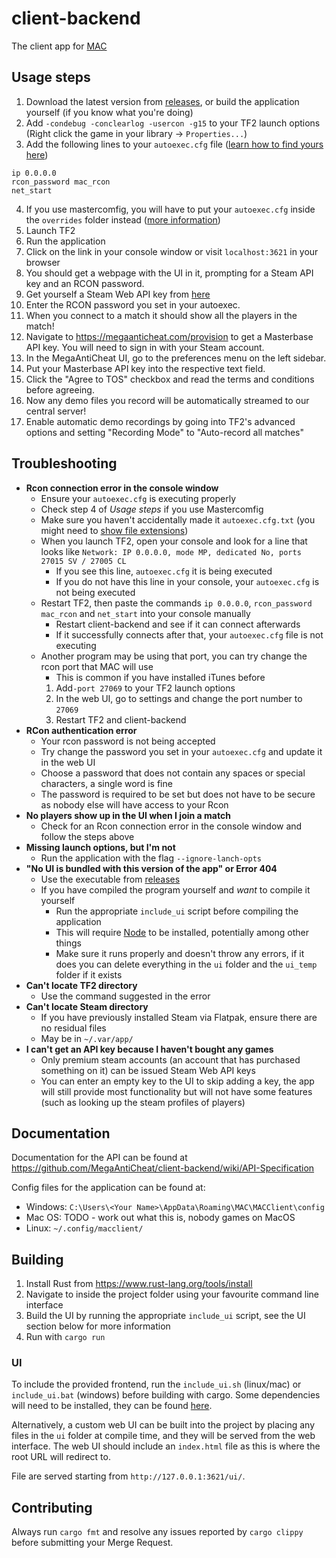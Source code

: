 # client-backend


The client app for [MAC](https://github.com/MegaAntiCheat)

## Usage steps
1. Download the latest version from [releases](https://github.com/MegaAntiCheat/client-backend/releases), or build the application yourself (if you know what you're doing)
2. Add `-condebug -conclearlog -usercon -g15` to your TF2 launch options (Right click the game in your library -> `Properties...`)
3. Add the following lines to your `autoexec.cfg` file ([learn how to find yours here](https://steamcommunity.com/sharedfiles/filedetails/?id=3112357964))
```
ip 0.0.0.0
rcon_password mac_rcon
net_start
```
4. If you use mastercomfig, you will have to put your `autoexec.cfg` inside the `overrides` folder instead ([more information](https://docs.mastercomfig.com/9.9.3/customization/custom_configs))
5. Launch TF2
6. Run the application
7. Click on the link in your console window or visit `localhost:3621` in your browser
8. You should get a webpage with the UI in it, prompting for a Steam API key and an RCON password.
9. Get yourself a Steam Web API key from [here](https://steamcommunity.com/dev/apikey)
10. Enter the RCON password you set in your autoexec.
11. When you connect to a match it should show all the players in the match!
12. Navigate to https://megaanticheat.com/provision to get a Masterbase API key. You will need to sign in with your Steam account.
13. In the MegaAntiCheat UI, go to the preferences menu on the left sidebar.
14. Put your Masterbase API key into the respective text field.
15. Click the "Agree to TOS" checkbox and read the terms and conditions before agreeing.
16. Now any demo files you record will be automatically streamed to our central server!
17. Enable automatic demo recordings by going into TF2's advanced options and setting "Recording Mode" to "Auto-record all matches"

## Troubleshooting

- **Rcon connection error in the console window**
  - Ensure your `autoexec.cfg` is executing properly
  - Check step 4 of *Usage steps* if you use Mastercomfig
  - Make sure you haven't accidentally made it `autoexec.cfg.txt` (you might need to [show file extensions](https://www.howtogeek.com/205086/beginner-how-to-make-windows-show-file-extensions/))
  - When you launch TF2, open your console and look for a line that looks like `Network: IP 0.0.0.0, mode MP, dedicated No, ports 27015 SV / 27005 CL`
    - If you see this line, `autoexec.cfg` it is being executed
    - If you do not have this line in your console, your `autoexec.cfg` is not being executed
  - Restart TF2, then paste the commands `ip 0.0.0.0`, `rcon_password mac_rcon` and `net_start` into your console manually
    - Restart client-backend and see if it can connect afterwards
    - If it successfully connects after that, your `autoexec.cfg` file is not executing
  - Another program may be using that port, you can try change the rcon port that MAC will use
    - This is common if you have installed iTunes before
    1. Add`-port 27069` to your TF2 launch options
    2. In the web UI, go to settings and change the port number to `27069`
    3. Restart TF2 and client-backend
- **RCon authentication error**
  - Your rcon password is not being accepted
  - Try change the password you set in your `autoexec.cfg` and update it in the web UI
  - Choose a password that does not contain any spaces or special characters, a single word is fine
  - The password is required to be set but does not have to be secure as nobody else will have access to your Rcon
- **No players show up in the UI when I join a match**
  - Check for an Rcon connection error in the console window and follow the steps above
- **Missing launch options, but I'm not**
  - Run the application with the flag `--ignore-lanch-opts`
- **"No UI is bundled with this version of the app" or Error 404**
  - Use the executable from [releases](https://github.com/MegaAntiCheat/client-backend/releases)
  - If you have compiled the program yourself and *want* to compile it yourself
    - Run the appropriate `include_ui` script before compiling the application
    - This will require [Node](https://nodejs.org/en/download/package-manager) to be installed, potentially among other things
    - Make sure it runs properly and doesn't throw any errors, if it does you can delete everything in the `ui` folder and the `ui_temp` folder if it exists
- **Can't locate TF2 directory**
  - Use the command suggested in the error
- **Can't locate Steam directory**
  - If you have previously installed Steam via Flatpak, ensure there are no residual files
  - May be in `~/.var/app/`
- **I can't get an API key because I haven't bought any games**
  - Only premium steam accounts (an account that has purchased something on it) can be issued Steam Web API keys
  - You can enter an empty key to the UI to skip adding a key, the app will still provide most functionality but will not have some features (such as looking up the steam profiles of players)

## Documentation
Documentation for the API can be found at https://github.com/MegaAntiCheat/client-backend/wiki/API-Specification

Config files for the application can be found at:
- Windows: `C:\Users\<Your Name>\AppData\Roaming\MAC\MACClient\config`
- Mac OS: TODO - work out what this is, nobody games on MacOS
- Linux: `~/.config/macclient/`

## Building
1. Install Rust from https://www.rust-lang.org/tools/install
2. Navigate to inside the project folder using your favourite command line interface
3. Build the UI by running the appropriate `include_ui` script, see the UI section below for more information
4. Run with `cargo run`

### UI
To include the provided frontend, run the `include_ui.sh` (linux/mac) or `include_ui.bat` (windows) before building with cargo. Some dependencies will need to be installed, they can be found [here](https://github.com/MegaAntiCheat/MegaAntiCheat-UI).

Alternatively, a custom web UI can be built into the project by placing any files in the `ui` folder at compile time, and they will be served from the web interface. The web UI should include an `index.html` file as this is where the root URL will redirect to.

File are served starting from `http://127.0.0.1:3621/ui/`.

## Contributing
Always run `cargo fmt` and resolve any issues reported by `cargo clippy` before submitting your Merge Request.
